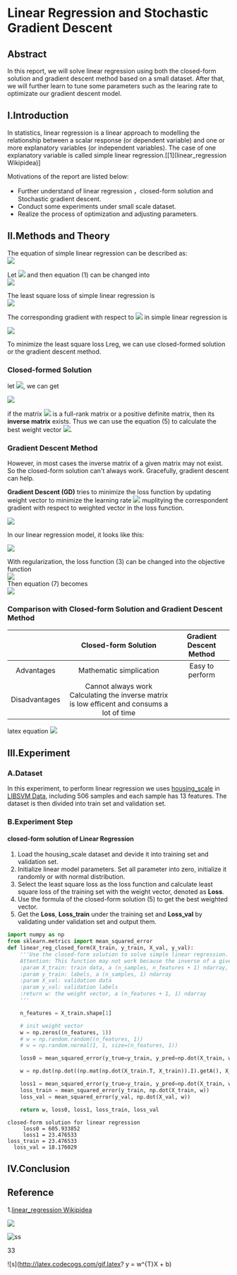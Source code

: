 # Linear Regression and Stochastic Gradient Descent

## Abstract
In this report, we will solve linear regression using both the closed-form solution and gradient descent method based on a small dataset.
After that, we will further learn to tune some parameters such as the learing rate to optimizate our gradient descent model.  

## I.Introduction
In statistics, linear regression is a linear approach to modelling the relationship between a scalar response (or dependent variable) and one or more explanatory variables (or independent variables). The case of one explanatory variable is called simple linear regression.\[[1](linear_regression Wikipidea)\]

Motivations of the report are listed below:
* Further understand of linear regression ，closed-form solution and Stochastic gradient descent.
* Conduct some experiments under small scale dataset.
* Realize the process of optimization and adjusting parameters.

## II.Methods and Theory
The equation of simple linear regression can be described as:<br/>
<img src = "http://latex.codecogs.com/gif.latex?y = w^{T}X + b \quad \eqno{(1)}"/><br/>

Let <img src = "http://latex.codecogs.com/gif.latex?\beta = \left(b;\omega \right) " />
and then equation (1) can be changed into <br/>
<img src = "http://latex.codecogs.com/gif.latex?y = \beta ^T X \quad \eqno{(2)}" /><br/>

The least square loss of simple linear regression is <br/>
<img src = "http://latex.codecogs.com/gif.latex?L_{reg} \left( \beta  \right) = \frac { 1 }{ n } \sum _{ i=1 }^{ n }{ \left( y_{ i } - \beta ^{ T }X_{ i } \right) ^{ 2 } } \quad \left(3 \right) "/>

The corresponding gradient with respect to <img src = "http://latex.codecogs.com/gif.latex?\beta" /> in simple linear regression is
 
<img src = "http://latex.codecogs.com/gif.latex?\frac { \partial L_{ reg } }{ \partial \beta  } =-X^{ T }\left( y-X\beta \right)  \quad \left( 4 \right)" /> 

To minimize the least square loss Lreg, we can use closed-formed solution or the gradient descent method.

### Closed-formed Solution
let <img src = "http://latex.codecogs.com/gif.latex?\frac { \partial L_{ reg } }{ \partial \beta  } = 0" />, we can get

<img src = "http://latex.codecogs.com/gif.latex?\beta ^{ * }=\left( X^{ T }X \right) ^{ -1 }X^{ T }y \quad \left(5 \right)" />

if the matrix <img src = "http://latex.codecogs.com/gif.latex?X^{T}X" /> is a full-rank matrix or a positive definite matrix, then its **inverse matrix** exists.
Thus we can use the equation (5) to calculate the best weight vector <img src = "http://latex.codecogs.com/gif.latex?\beta^*" />.

### Gradient Descent Method
However, in most cases the inverse matrix of a given matrix may not exist.
So the closed-form solution can't always work. Gracefully, gradient descent can help.

**Gradient Descent (GD)** tries to minimize the loss function by updating weight vector to minimize the learning rate <img src="http://latex.codecogs.com/gif.latex?\eta" /> muplitying the correspondent gradient with respect to weighted vector in the loss function.

<img src = "http://latex.codecogs.com/gif.latex?\beta = \beta - \eta\frac{\partial L_{reg}}{\partial \beta} \quad \left(6\right)" />

In our linear regression model, it looks like this:

<img src = "http://latex.codecogs.com/gif.latex?\beta = \beta + \eta X^{ T }\left( y-X\beta \right) \quad \left(7\right)" />

With regularization, the loss function (3) can be changed into the objective function
<br/><img src = "http://latex.codecogs.com/gif.latex?L_{reg} \left( \beta  \right) = \frac{\lambda}{2}\left\| \beta \right\|_{2}^{2} + \frac { 1 }{ n } \sum _{ i=1 }^{ n }{ \left( y_{ i } - \beta ^{ T }X_{ i } \right) ^{ 2 } } \quad \left(8 \right) "/><br/>
Then equation (7) becomes
<br/><img src = "http://latex.codecogs.com/gif.latex?\beta = \left(1-\lambda\eta \right) \beta + \eta X^{ T }\left( y-X\beta \right) \quad \left(9\right)" /><br/>

### Comparison with Closed-form Solution and Gradient Descent Method 

||Closed-form Solution|Gradient Descent Method|
|:-:|:-:|:-:|
|Advantages|Mathematic simplication|Easy to perform|
|Disadvantages|Cannot always work<br>Calculating the inverse matrix is low efficent and consums a lot of time|

latex equation
<img src = "http://latex.codecogs.com/gif.latex?11" />

## III.Experiment

### A.Dataset
In this experiment, to perform linear regression we uses [housing_scale](https://www.csie.ntu.edu.tw/~cjlin/libsvmtools/datasets/regression.html#housing) in [LIBSVM Data](https://www.csie.ntu.edu.tw/~cjlin/libsvmtools/datasets/), including 506 samples and each sample has 13 features. The dataset is then divided into train set and validation set.

### B.Experiment Step

#### closed-form solution of Linear Regression
1. Load the housing_scale dataset and devide it into training set and validation set.
2. Initialize linear model parameters. Set all parameter into zero, initialize it randomly or with normal distribution.
3. Select the least square loss as the loss function and calculate least square loss of the training set with the weight vector, denoted as **Loss**.
4. Use the formula of the closed-form solution (5) to get the best weighted vector.
5. Get the **Loss**, **Loss_train** under the training set and **Loss_val**  by validating under validation set and output them.

```python
import numpy as np
from sklearn.metrics import mean_squared_error
def linear_reg_closed_form(X_train, y_train, X_val, y_val):
    '''Use the closed-form solution to solve simple linear regression.
    Attention: This function may not work because the inverse of a given matrix may not exist.
    :param X_train: train data, a (n_samples, n_features + 1) ndarray, where the 1st column are all ones, ie.numpy.ones(n_samples) 
    :param y_train: labels, a (n_samples, 1) ndarray
    :param X_val: validation data
    :param y_val: validation labels
    :return w: the weight vector, a (n_features + 1, 1) ndarray
    '''

    n_features = X_train.shape[1]

    # init weight vector
    w = np.zeros((n_features, 1))
    # w = np.random.random((n_features, 1))
    # w = np.random.normal(1, 1, size=(n_features, 1))

    loss0 = mean_squared_error(y_true=y_train, y_pred=np.dot(X_train, w))

    w = np.dot(np.dot((np.mat(np.dot(X_train.T, X_train)).I).getA(), X_train.T), y_train)

    loss1 = mean_squared_error(y_true=y_train, y_pred=np.dot(X_train, w))
    loss_train = mean_squared_error(y_train, np.dot(X_train, w))
    loss_val = mean_squared_error(y_val, np.dot(X_val, w))

    return w, loss0, loss1, loss_train, loss_val
```


>
    closed-form solution for linear regression
	     loss0 = 605.933852
	     loss1 = 23.476533
	loss_train = 23.476533
	  loss_val = 18.176029


## IV.Conclusion

## Reference
1.[linear_regression Wikipidea](https://en.wikipedia.org/wiki/Linear_regression)


<img src="http://latex.codecogs.com/gif.latex?\frac{\partial J}{\partial \theta_k^{(j)}}=\sum_{i:r(i,j)=1}{\big((\theta^{(j)})^Tx^{(i)}-y^{(i,j)}\big)x_k^{(i)}}+\lambda \theta_k^{(j)}" />

![ss](http://latex.codecogs.com/gif.latex?\\frac{1}{1+sin(x)})

33 <br/>

![s](http://latex.codecogs.com/gif.latex? y = w^{T}X + b)
